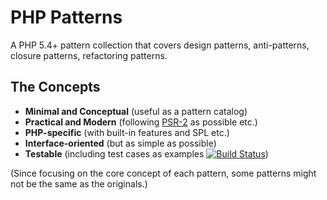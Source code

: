 PHP Patterns
============

A PHP 5.4+ pattern collection that covers design patterns, anti-patterns, closure patterns, refactoring patterns.

The Concepts
------------

* **Minimal and Conceptual** (useful as a pattern catalog)
* **Practical and Modern** (following [PSR-2](http://www.php-fig.org/psr/2/) as possible etc.)
* **PHP-specific** (with built-in features and SPL etc.)
* **Interface-oriented** (but as simple as possible)
* **Testable** (including test cases as examples [![Build Status](https://travis-ci.org/whizark/php-patterns.png?branch=master)](https://travis-ci.org/whizark/php-patterns))

(Since focusing on the core concept of each pattern, some patterns might not be the same as the originals.)
